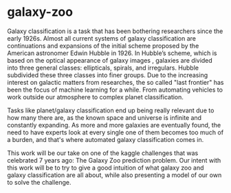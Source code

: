 # galaxy-zoo

Galaxy classification is a task that has been bothering researchers since the early 1926s. Almost all current systems of galaxy classification are continuations and expansions of the initial scheme proposed by the American astronomer Edwin Hubble in 1926. In Hubble’s scheme, which is based on the optical appearance of galaxy images , galaxies are divided into three general classes: ellipticals, spirals, and irregulars. Hubble subdivided these three classes into finer groups. Due to the increasing interest on galactic matters from researches, the so called "last frontier" has been the focus of machine learning for a while. From automating vehicles to work outside our atmosphere to complex planet classification. 

Tasks like planet/galaxy classification end up being really relevant due to how many there are, as the known space and universe is infinite and constantly expanding. As more and more galaxies are eventually found, the need to have experts look at every single one of them becomes too much of a burden, and that's where automated galaxy classification comes in.

This work will be our take on one of the kaggle challenges that was celebrated 7 years ago: The Galaxy Zoo prediction problem. Our intent with this work will be to try to give a good intuition of what galaxy zoo and galaxy classification are all about, while also presenting a model of our own to solve the challenge.
